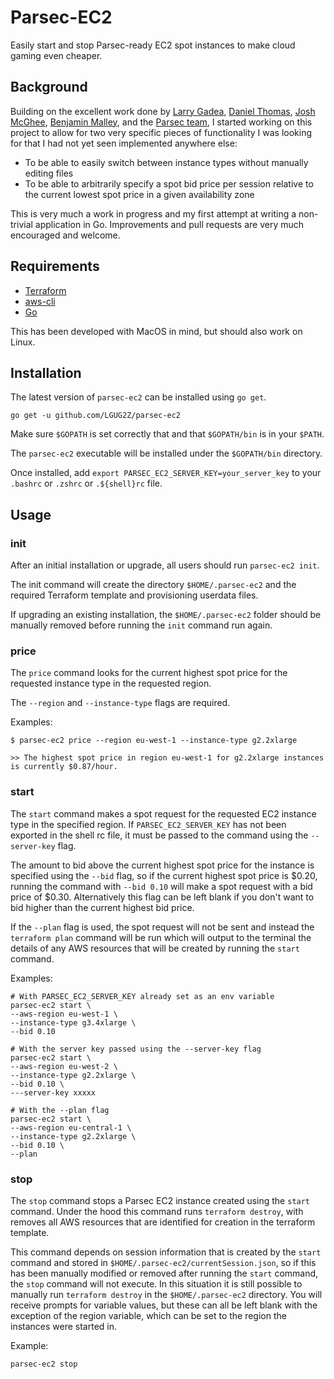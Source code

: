# Parsec-EC2
Easily start and stop Parsec-ready EC2 spot instances to make cloud gaming even cheaper.

## Background
Building on the excellent work done by [Larry Gadea](https://lg.io/), [Daniel Thomas](https://github.com/DanielThomas/ec2gaming),
[Josh McGhee](https://github.com/joshpmcghee/parsec-terraform), [Benjamin Malley](https://github.com/BenjaminMalley/ec2gaming),
and the [Parsec team](https://parsec.tv/), I started working on this project to allow for two very specific pieces of 
functionality I was looking for that I had not yet seen implemented anywhere else:

* To be able to easily switch between instance types without manually editing files
* To be able to arbitrarily specify a spot bid price per session relative to the current lowest spot price in a given availability zone

This is very much a work in progress and my first attempt at writing a non-trivial application in Go. Improvements and pull
requests are very much encouraged and welcome.

## Requirements
* [Terraform](https://github.com/hashicorp/terraform)
* [aws-cli](https://github.com/aws/aws-cli)
* [Go](https://github.com/golang/go)

This has been developed with MacOS in mind, but should also work on Linux.

## Installation
The latest version of `parsec-ec2` can be installed using `go get`.

```
go get -u github.com/LGUG2Z/parsec-ec2
```

Make sure `$GOPATH` is set correctly that and that `$GOPATH/bin` is in your `$PATH`.

The `parsec-ec2` executable will be installed under the `$GOPATH/bin` directory.

Once installed, add `export PARSEC_EC2_SERVER_KEY=your_server_key` to your `.bashrc` or `.zshrc` or `.${shell}rc` file.

## Usage
### init
After an initial installation or upgrade, all users should run `parsec-ec2 init`.

The init command will create the directory `$HOME/.parsec-ec2` and the required Terraform template and provisioning
userdata files.

If upgrading an existing installation, the `$HOME/.parsec-ec2` folder should be manually removed before running the `init`
command run again.

### price
The `price` command looks for the current highest spot price for the requested instance type in the requested region.

The `--region` and `--instance-type` flags are required.

Examples:
```
$ parsec-ec2 price --region eu-west-1 --instance-type g2.2xlarge

>> The highest spot price in region eu-west-1 for g2.2xlarge instances is currently $0.87/hour.
```

### start
The `start` command makes a spot request for the requested EC2 instance type in the specified region. If
`PARSEC_EC2_SERVER_KEY` has not been exported in the shell rc file, it must be passed to the command using the 
`--server-key` flag.

The amount to bid above the current highest spot price for the instance is specified using the `--bid` flag, so if the
current highest spot price is $0.20, running the command with `--bid 0.10` will make a spot request with a bid price
of $0.30. Alternatively this flag can be left blank if you don't want to bid higher than the current highest bid price.

If the `--plan` flag is used, the spot request will not be sent and instead the `terraform plan` command will be run
which will output to the terminal the details of any AWS resources that will be created by running the `start` command.

Examples:
```
# With PARSEC_EC2_SERVER_KEY already set as an env variable
parsec-ec2 start \
--aws-region eu-west-1 \
--instance-type g3.4xlarge \
--bid 0.10
```
```
# With the server key passed using the --server-key flag
parsec-ec2 start \
--aws-region eu-west-2 \
--instance-type g2.2xlarge \
--bid 0.10 \ 
---server-key xxxxx
```
```
# With the --plan flag
parsec-ec2 start \
--aws-region eu-central-1 \
--instance-type g2.2xlarge \
--bid 0.10 \
--plan
```

### stop
The `stop` command stops a Parsec EC2 instance created using the `start` command. Under the hood this command runs 
`terraform destroy`, with removes all AWS resources that are identified for creation in the terraform template.

This command depends on session information that is created by the `start` command and stored in `$HOME/.parsec-ec2/currentSession.json`,
so if this has been manually modified or removed after running the `start` command, the `stop` command will not execute. In
this situation it is still possible to manually run `terraform destroy` in the `$HOME/.parsec-ec2` directory. You will 
receive prompts for variable values, but these can all be left blank with the exception of the region variable, which
can be set to the region the instances were started in.

Example:

```
parsec-ec2 stop
```
